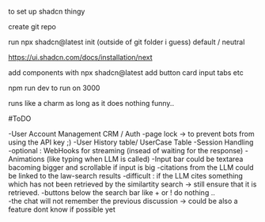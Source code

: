 to set up shadcn thingy 

create git repo

run npx shadcn@latest init (outside of git folder i guess)
default / neutral 

https://ui.shadcn.com/docs/installation/next

add components with npx shadcn@latest add button card input tabs etc

npm run dev to run on 3000 

runs like a charm as long as it does nothing funny.. 

#ToDO

-User Account Management CRM / Auth 
-page lock -> to prevent bots from using the API key ;)
-User History table/ UserCase Table 
-Session Handling 
-optional : WebHooks for streaming (insead of waiting for the response)
-Animations (like typing when LLM is called)
-Input bar could be textarea bacoming bigger and scrollable if input is big
-citations from the LLM could be linked to the law-search results
-difficult : if the LLM cites something which has not been retrieved by the similartity search -> still ensure that it is retrieved. 
-buttons below the search bar like + or ! do nothing ..  
-the chat will not remember the previous discussion -> could be also a feature dont know if possible yet